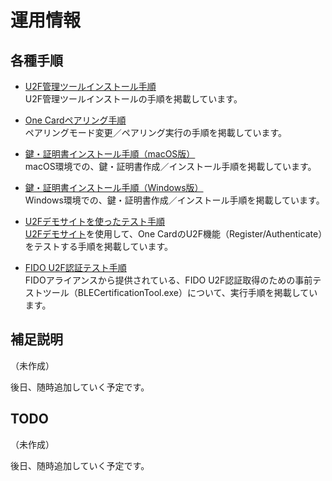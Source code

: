 # 運用情報

## 各種手順

* [U2F管理ツールインストール手順](TOOL_INSTALL.md) <br>
U2F管理ツールインストールの手順を掲載しています。

* [One Cardペアリング手順](PAIRING.md) <br>
ペアリングモード変更／ペアリング実行の手順を掲載しています。

* [鍵・証明書インストール手順（macOS版）](INSTALL.md) <br>
macOS環境での、鍵・証明書作成／インストール手順を掲載しています。

* [鍵・証明書インストール手順（Windows版）](INSTALL_WINDOWS.md) <br>
Windows環境での、鍵・証明書作成／インストール手順を掲載しています。

* [U2Fデモサイトを使ったテスト手順](DEMOSITETEST.md)<br>
[U2Fデモサイト](https://crxjs-dot-u2fdemo.appspot.com/)を使用して、One CardのU2F機能（Register/Authenticate）をテストする手順を掲載しています。

* [FIDO U2F認証テスト手順](CERTTEST.md) <br>
FIDOアライアンスから提供されている、FIDO U2F認証取得のための事前テストツール（BLECertificationTool.exe）について、実行手順を掲載しています。

## 補足説明

（未作成）

後日、随時追加していく予定です。

## TODO

（未作成）

後日、随時追加していく予定です。
